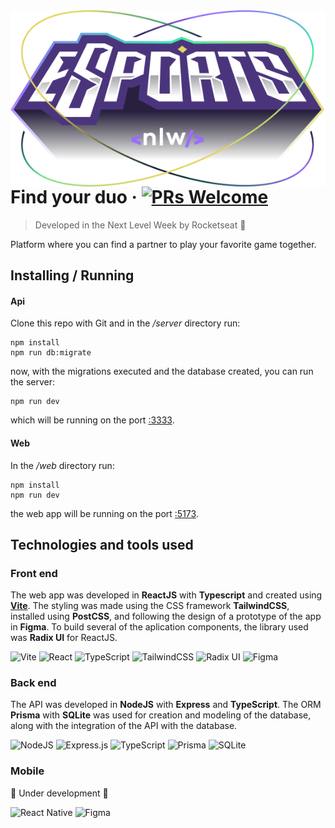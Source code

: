 <img src="./images/logo-nlw-esports.svg" alt="Logo" align="right">

# Find your duo &middot; [![PRs Welcome](https://img.shields.io/badge/PRs-welcome-brightgreen.svg?style=flat-square)](http://makeapullrequest.com)

> Developed in the Next Level Week by Rocketseat 🚀

Platform where you can find a partner to play your favorite game together.

## Installing / Running

#### Api

Clone this repo with Git and in the */server* directory run:

```shell
npm install
npm run db:migrate
```

now, with the migrations executed and the database created, you can run the server:

```shell
npm run dev
```

which will be running on the port [:3333](http://localhost:3333/).

#### Web

In the */web* directory run:

```shell
npm install
npm run dev
```

the web app will be running on the port [:5173](http://localhost:5173/).

## Technologies and tools used

### Front end

The web app was developed in **ReactJS** with **Typescript** and created using [**Vite**](https://vitejs.dev/guide/why).
The styling was made using the CSS framework **TailwindCSS**, installed using **PostCSS**, and following the design of a prototype of the app in **Figma**.
To build several of the aplication components, the library used was **Radix UI** for ReactJS.

![Vite](https://img.shields.io/badge/vite-%23646CFF.svg?style=for-the-badge&logo=vite&logoColor=white) ![React](https://img.shields.io/badge/react-%2320232a.svg?style=for-the-badge&logo=react&logoColor=%2361DAFB) ![TypeScript](https://img.shields.io/badge/typescript-%23007ACC.svg?style=for-the-badge&logo=typescript&logoColor=white)
![TailwindCSS](https://img.shields.io/badge/tailwindcss-%2338B2AC.svg?style=for-the-badge&logo=tailwind-css&logoColor=white) ![Radix UI](https://img.shields.io/badge/radix%20ui-161618.svg?style=for-the-badge&logo=radix-ui&logoColor=white) ![Figma](https://img.shields.io/badge/figma-%23F24E1E.svg?style=for-the-badge&logo=figma&logoColor=white)

### Back end

The API was developed in **NodeJS** with **Express** and **TypeScript**.
The ORM **Prisma** with **SQLite** was used for creation and modeling of the database, along with the integration of the API with the database.

![NodeJS](https://img.shields.io/badge/node.js-6DA55F?style=for-the-badge&logo=node.js&logoColor=white) ![Express.js](https://img.shields.io/badge/express.js-%23404d59.svg?style=for-the-badge&logo=express&logoColor=%2361DAFB) ![TypeScript](https://img.shields.io/badge/typescript-%23007ACC.svg?style=for-the-badge&logo=typescript&logoColor=white) ![Prisma](https://img.shields.io/badge/Prisma-3982CE?style=for-the-badge&logo=Prisma&logoColor=white) ![SQLite](https://img.shields.io/badge/sqlite-%2307405e.svg?style=for-the-badge&logo=sqlite&logoColor=white)

### Mobile

🚧 Under development 🚧

![React Native](https://img.shields.io/badge/react_native-%2320232a.svg?style=for-the-badge&logo=react&logoColor=%2361DAFB) ![Figma](https://img.shields.io/badge/figma-%23F24E1E.svg?style=for-the-badge&logo=figma&logoColor=white)